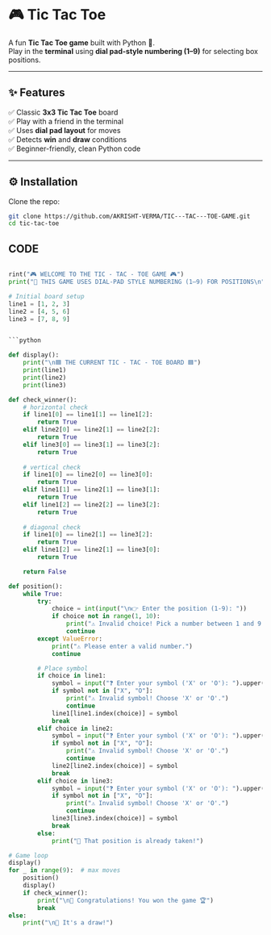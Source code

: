 # 🎮 Tic Tac Toe  

A fun **Tic Tac Toe game** built with Python 🐍.  
Play in the **terminal** using **dial pad-style numbering (1–9)** for selecting box positions.  

---

## ✨ Features  
✅ Classic **3x3 Tic Tac Toe** board  
✅ Play with a friend in the terminal  
✅ Uses **dial pad layout** for moves  
✅ Detects **win** and **draw** conditions  
✅ Beginner-friendly, clean Python code  

---

## ⚙️ Installation  

Clone the repo:  
```bash
git clone https://github.com/AKRISHT-VERMA/TIC---TAC---TOE-GAME.git
cd tic-tac-toe
```
## CODE

```Python

rint("🎮 WELCOME TO THE TIC - TAC - TOE GAME 🎮")
print("📌 THIS GAME USES DIAL-PAD STYLE NUMBERING (1–9) FOR POSITIONS\n")

# Initial board setup
line1 = [1, 2, 3]
line2 = [4, 5, 6]
line3 = [7, 8, 9]


```python

def display():
    print("\n🟦 THE CURRENT TIC - TAC - TOE BOARD 🟦")
    print(line1)
    print(line2)
    print(line3)

def check_winner():
    # horizontal check
    if line1[0] == line1[1] == line1[2]:
        return True
    elif line2[0] == line2[1] == line2[2]:
        return True
    elif line3[0] == line3[1] == line3[2]:
        return True
    
    # vertical check
    if line1[0] == line2[0] == line3[0]:
        return True
    elif line1[1] == line2[1] == line3[1]:
        return True
    elif line1[2] == line2[2] == line3[2]:
        return True
    
    # diagonal check
    if line1[0] == line2[1] == line3[2]:
        return True
    elif line1[2] == line2[1] == line3[0]:
        return True

    return False

def position():
    while True:
        try:
            choice = int(input("\n👉 Enter the position (1-9): "))
            if choice not in range(1, 10):
                print("⚠️ Invalid choice! Pick a number between 1 and 9.")
                continue
        except ValueError:
            print("⚠️ Please enter a valid number.")
            continue

        # Place symbol
        if choice in line1:
            symbol = input("❓ Enter your symbol ('X' or 'O'): ").upper()
            if symbol not in ["X", "O"]:
                print("⚠️ Invalid symbol! Choose 'X' or 'O'.")
                continue
            line1[line1.index(choice)] = symbol
            break
        elif choice in line2:
            symbol = input("❓ Enter your symbol ('X' or 'O'): ").upper()
            if symbol not in ["X", "O"]:
                print("⚠️ Invalid symbol! Choose 'X' or 'O'.")
                continue
            line2[line2.index(choice)] = symbol
            break
        elif choice in line3:
            symbol = input("❓ Enter your symbol ('X' or 'O'): ").upper()
            if symbol not in ["X", "O"]:
                print("⚠️ Invalid symbol! Choose 'X' or 'O'.")
                continue
            line3[line3.index(choice)] = symbol
            break
        else:
            print("🚫 That position is already taken!")

# Game loop
display()
for _ in range(9):  # max moves
    position()
    display()
    if check_winner():
        print("\n🎉 Congratulations! You won the game 🏆")
        break
else:
    print("\n🤝 It's a draw!")
```


